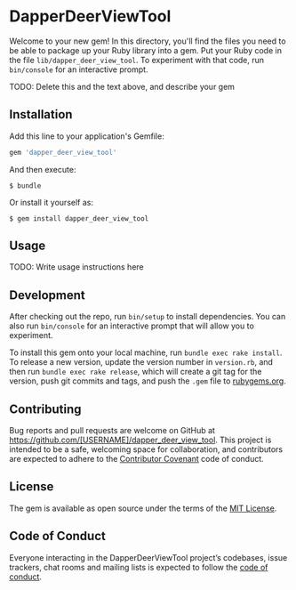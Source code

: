 # DapperDeerViewTool

Welcome to your new gem! In this directory, you'll find the files you need to be able to package up your Ruby library into a gem. Put your Ruby code in the file `lib/dapper_deer_view_tool`. To experiment with that code, run `bin/console` for an interactive prompt.

TODO: Delete this and the text above, and describe your gem

## Installation

Add this line to your application's Gemfile:

```ruby
gem 'dapper_deer_view_tool'
```

And then execute:

    $ bundle

Or install it yourself as:

    $ gem install dapper_deer_view_tool

## Usage

TODO: Write usage instructions here

## Development

After checking out the repo, run `bin/setup` to install dependencies. You can also run `bin/console` for an interactive prompt that will allow you to experiment.

To install this gem onto your local machine, run `bundle exec rake install`. To release a new version, update the version number in `version.rb`, and then run `bundle exec rake release`, which will create a git tag for the version, push git commits and tags, and push the `.gem` file to [rubygems.org](https://rubygems.org).

## Contributing

Bug reports and pull requests are welcome on GitHub at https://github.com/[USERNAME]/dapper_deer_view_tool. This project is intended to be a safe, welcoming space for collaboration, and contributors are expected to adhere to the [Contributor Covenant](http://contributor-covenant.org) code of conduct.

## License

The gem is available as open source under the terms of the [MIT License](http://opensource.org/licenses/MIT).

## Code of Conduct

Everyone interacting in the DapperDeerViewTool project’s codebases, issue trackers, chat rooms and mailing lists is expected to follow the [code of conduct](https://github.com/[USERNAME]/dapper_deer_view_tool/blob/master/CODE_OF_CONDUCT.md).
